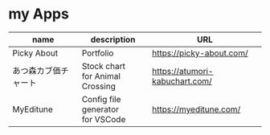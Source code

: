 # my Apps

name|description|URL
---|---|---
Picky About|Portfolio|https://picky-about.com/
あつ森カブ価チャート|Stock chart<br>for Animal Crossing|https://atumori-kabuchart.com/
MyEditune|Config file generator<br>for VSCode|https://myeditune.com/
